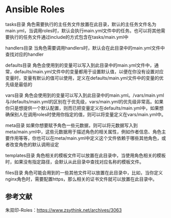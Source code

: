 # Ansible Roles 





tasks目录
    角色需要执行的主任务文件放置在此目录，默认的主任务文件名为main.yml，当调用roles时，默认会执行main.yml文件中的任务。也可以将其他需要执行的任务文件通过include的方式包含在tasks/main.yml中
    
handlers目录
    当角色需要调用handlers时，默认会在此目录中的main.yml文件中查找对应的handler
    
defaults目录
    角色会使用到的变量可以写入到此目录中的main.yml文件中，通常，defaults/main.yml文件中的变量都用于设置默认值，以便在你没有设置对应变量时，变量有默认的值可以使用，定义在defaults/main.yml文件中的变量的优先级是最低的

vars目录
    角色会使用到的变量可以写入到此目录中的main.yml。/vars/main.yml与/defaults/main.yml的区别在于优先级，vars/main.yml的优先级非常高。如果你只是想提供一个默认配置，则而已把变量定义在defaults/main.yml中，如果想确保别人在调用roles时使用你指定的值，则可以将变量定义在vars/main.yml中。
    
meta目录
    如果你想要赋予角色一些元数据，则可以将元数据写入到meta/main.yml中，这些元数据用于描述角色的相关属性，例如作者信息、角色主要作用等等，你也可以在meta/main.yml中定义这个文件依赖于哪些其他角色，或者改变角色的默认调用设定

templates目录
    角色相关的模板文件可以放置在此目录中，当使用角色相关的模板时，如果没有指定路径，会默认从此目录中查找对应名称的模板文件。
    
files目录
    角色可能会用到的一些其他文件可以放置在此目录中，比如，当你定义nginx角色时，需要配置https，那么相关的证书文件就可以放置在此目录中。





## 参考文献

朱双印-Roles：https://www.zsythink.net/archives/3063

